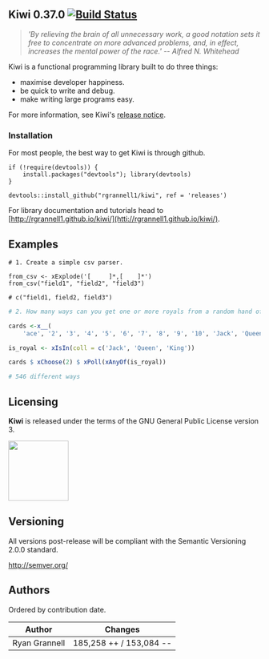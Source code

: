 
Kiwi 0.37.0 [![Build Status](https://travis-ci.org/rgrannell1/kiwi.png)](https://travis-ci.org/rgrannell1/kiwi)
-----------------------------------

> *'By relieving the brain of all unnecessary work, a good notation sets it free to concentrate on more advanced problems, and, in effect, increases the mental power of the race.' -- Alfred N. Whitehead*

Kiwi is a functional programming library built to do three things:

* maximise developer happiness.
* be quick to write and debug.
* make writing large programs easy.

For more information, see Kiwi's [release notice](rgrannell1.github.io).

### Installation

For most people, the best way to get Kiwi is through github.

```splus
if (!require(devtools)) {
    install.packages("devtools"); library(devtools)
}

devtools::install_github("rgrannell1/kiwi", ref = 'releases')
```

For library documentation and tutorials head to
[http://rgrannell1.github.io/kiwi/](htti://rgrannell1.github.io/kiwi/).

## Examples

```
# 1. Create a simple csv parser.

from_csv <- xExplode('[ 	]*,[ 	]*')
from_csv("field1", "field2", "field3")

# c("field1, field2, field3")
```

```r
# 2. How many ways can you get one or more royals from a random hand of two cards?

cards <-x__(
	'ace', '2', '3', '4', '5', '6', '7', '8', '9', '10', 'Jack', 'Queen', 'King') $ xRepeat(4)

is_royal <- xIsIn(coll = c('Jack', 'Queen', 'King'))

cards $ xChoose(2) $ xPoll(xAnyOf(is_royal))

# 546 different ways
```

## Licensing

**Kiwi** is released under the terms of the GNU General Public License version 3.

<img src="https://raw.githubusercontent.com/rgrannell1/kiwi/develop/gpl3.png" height = "120"> </img>

## Versioning

All versions post-release will be compliant with the Semantic Versioning 2.0.0 standard.

http://semver.org/

## Authors

Ordered by contribution date.

| Author                      | Changes                 |
| --------------------------- | ----------------------- |
| Ryan Grannell               | 185,258 ++ / 153,084 -- |
